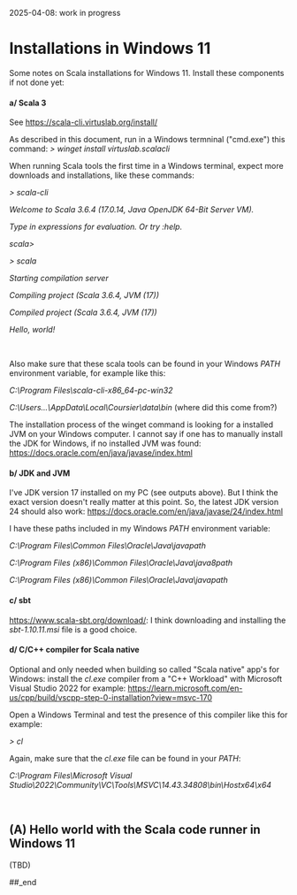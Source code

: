 2025-04-08: work in progress

# Installations in Windows 11

Some notes on Scala installations for Windows 11. Install these components if not done yet:

#### a/ Scala 3

See https://scala-cli.virtuslab.org/install/

As described in this document, run in a Windows termninal ("cmd.exe") this command: _> winget install virtuslab.scalacli_

When running Scala tools the first time in a Windows terminal, expect more downloads and installations, like these commands:

_\> scala-cli_

_Welcome to Scala 3.6.4 (17.0.14, Java OpenJDK 64-Bit Server VM)._

_Type in expressions for evaluation. Or try :help._

_scala>_
 
_\> scala <name of a Scala source code file>_

_Starting compilation server_

_Compiling project (Scala 3.6.4, JVM (17))_

_Compiled project (Scala 3.6.4, JVM (17))_

_Hello, world!_

<br/>

Also make sure that these scala tools can be found in your Windows _PATH_ environment variable, for example like this:

_C:\Program Files\scala-cli-x86_64-pc-win32_

_C:\Users\...\AppData\Local\Coursier\data\bin_  (where did this come from?)

The installation process of the winget command is looking for a installed JVM on your Windows computer. I cannot say if one has to manually install the JDK for Windows, if no installed JVM was found: https://docs.oracle.com/en/java/javase/index.html

#### b/ JDK and JVM

I've JDK version 17 installed on my PC (see outputs above). But I think the exact version doesn't really matter at this point. So, the latest JDK version 24 should also work: https://docs.oracle.com/en/java/javase/24/index.html

I have these paths included in my Windows _PATH_ environment variable:

_C:\Program Files\Common Files\Oracle\Java\javapath_

_C:\Program Files (x86)\Common Files\Oracle\Java\java8path_

_C:\Program Files (x86)\Common Files\Oracle\Java\javapath_

#### c/ sbt

https://www.scala-sbt.org/download/: I think downloading and installing the _sbt-1.10.11.msi_ file is a good choice.

#### d/ C/C++ compiler for Scala native

Optional and only needed when building so called "Scala native" app's for Windows: install the _cl.exe_ compiler from a "C++ Workload" with Microsoft Visual Studio 2022 for example: https://learn.microsoft.com/en-us/cpp/build/vscpp-step-0-installation?view=msvc-170

Open a Windows Terminal and test the presence of this compiler like this for example:

_\> cl_

Again, make sure that the _cl.exe_ file can be found in your _PATH_:

_C:\Program Files\Microsoft Visual Studio\2022\Community\VC\Tools\MSVC\14.43.34808\bin\Hostx64\x64_

<br/>

## (A) Hello world with the Scala code runner in Windows 11


(TBD)


##_end
